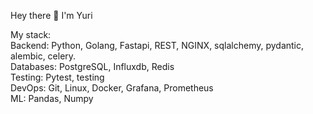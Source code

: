 Hey there 👋
I'm Yuri


My stack:  
Backend: Python, Golang, Fastapi, REST, NGINX, sqlalchemy, pydantic, alembic, celery.  
Databases: PostgreSQL, Influxdb, Redis  
Testing: Pytest, testing  
DevOps: Git, Linux, Docker, Grafana, Prometheus  
ML: Pandas, Numpy  
